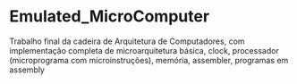 # Emulated_MicroComputer
Trabalho final da cadeira de Arquitetura de Computadores, com implementação completa de microarquitetura básica, clock, processador (microprograma com microinstruções), memória, assembler, programas em assembly
